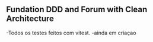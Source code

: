 ## Fundation DDD and Forum with Clean Architecture

-Todos os testes feitos com vitest.
-ainda em criaçao
